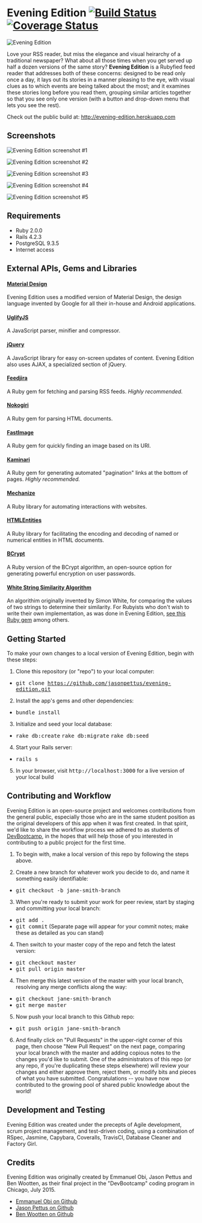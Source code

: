 # Evening Edition [![Build Status](https://travis-ci.org/jasonpettus/evening-edition.svg?branch=master)](https://travis-ci.org/jasonpettus/evening-edition) [![Coverage Status](https://coveralls.io/repos/jasonpettus/evening-edition/badge.svg?branch=master&service=github)](https://coveralls.io/github/jasonpettus/evening-edition?branch=master)

![Evening Edition](https://github.com/jasonpettus/evening-edition/tree/master/app/assets/images/eelogosmall.jpg)

Love your RSS reader, but miss the elegance and visual heirarchy of a traditional newspaper? What about all those times when you get served up half a dozen versions of the same story? **Evening Edition** is a Rubyfied feed reader that addresses both of these concerns: designed to be read only once a day, it lays out its stories in a manner pleasing to the eye, with visual clues as to which events are being talked about the most; and it examines these stories long before you read them, grouping similar articles together so that you see only one version (with a button and drop-down menu that lets you see the rest).

Check out the public build at: http://evening-edition.herokuapp.com

## Screenshots

![Evening Edition screenshot #1](https://github.com/jasonpettus/evening-edition/tree/master/app/assets/images/eess1.png)

![Evening Edition screenshot #2](https://github.com/jasonpettus/evening-edition/tree/master/app/assets/images/eess2.png)

![Evening Edition screenshot #3](https://github.com/jasonpettus/evening-edition/tree/master/app/assets/images/eess3.png)

![Evening Edition screenshot #4](https://github.com/jasonpettus/evening-edition/tree/master/app/assets/images/eess4.png)

![Evening Edition screenshot #5](https://github.com/jasonpettus/evening-edition/tree/master/app/assets/images/eess5.png)

## Requirements
- Ruby 2.0.0
- Rails 4.2.3
- PostgreSQL 9.3.5
- Internet access

## External APIs, Gems and Libraries

#### [Material Design](http://www.google.com/design/spec/material-design/introduction.html)
Evening Edition uses a modified version of Material Design, the design language invented by Google for all their in-house and Android applications.

#### [UglifyJS](https://github.com/mishoo/UglifyJS2)
A JavaScript parser, minifier and compressor.

#### [jQuery](https://jquery.com/)
A JavaScript library for easy on-screen updates of content. Evening Edition also uses AJAX, a specialized section of jQuery.

#### [Feedjira](http://feedjira.com/)
A Ruby gem for fetching and parsing RSS feeds. *Highly recommended.*

#### [Nokogiri](http://www.nokogiri.org/)
A Ruby gem for parsing HTML documents.

#### [FastImage](https://github.com/sdsykes/fastimage)
A Ruby gem for quickly finding an image based on its URI.

#### [Kaminari](https://github.com/amatsuda/kaminari)
A Ruby gem for generating automated "pagination" links at the bottom of pages. *Highly recommended.*

#### [Mechanize](https://github.com/sparklemotion/mechanize)
A Ruby library for automating interactions with websites.

#### [HTMLEntities](https://github.com/threedaymonk/htmlentities)
A Ruby library for facilitating the encoding and decoding of named or numerical entities in HTML documents.

#### [BCrypt](https://github.com/codahale/bcrypt-ruby)
A Ruby version of the BCrypt algorithm, an open-source option for generating powerful encryption on user passwords.

#### [White String Similarity Algorithm](http://www.catalysoft.com/articles/StrikeAMatch.html)
An algorithim originally invented by Simon White, for comparing the values of two strings to determine their similarity. For Rubyists who don't wish to write their own implementation, as was done in Evening Edition, [see this Ruby gem](https://github.com/jfairbank/whitesimilarity) among others.

## Getting Started

To make your own changes to a local version of Evening Edition, begin with these steps:

1. Clone this repository (or "repo") to your local computer:
  - <tt>git clone https://github.com/jasonpettus/evening-edition.git</tt>
2. Install the app's gems and other dependencies:
  - <tt>bundle install</tt>
3. Initialize and seed your local database:
  - <tt>rake db:create</tt> <tt>rake db:migrate</tt> <tt>rake db:seed</tt>
4. Start your Rails server:
  - <tt>rails s</tt>
5. In your browser, visit <tt>http://localhost:3000</tt> for a live version of your local build

## Contributing and Workflow

Evening Edition is an open-source project and welcomes contributions from the general public, especially those who are in the same student position as the original developers of this app when it was first created. In that spirit, we'd like to share the workflow process we adhered to as students of [DevBootcamp](http://www.devbootcamp.com), in the hopes that will help those of you interested in contributing to a public project for the first time.

1. To begin with, make a local version of this repo by following the steps above.

2. Create a new branch for whatever work you decide to do, and name it something easily identifiable:

  - <tt>git checkout -b jane-smith-branch</tt>

3. When you're ready to submit your work for peer review, start by staging and committing your local branch:

  - <tt>git add .</tt>
  - <tt>git commit</tt> (Separate page will appear for your commit notes; make these as detailed as you can stand)

4. Then switch to your master copy of the repo and fetch the latest version:

  - <tt>git checkout master</tt>
  - <tt>git pull origin master</tt>

4. Then merge this latest version of the master with your local branch, resolving any merge conflicts along the way:

  - <tt>git checkout jane-smith-branch</tt>
  - <tt>git merge master</tt>

5. Now push your local branch to this Github repo:

  - <tt>git push origin jane-smith-branch</tt>

6. And finally click on "Pull Requests" in the upper-right corner of this page, then choose "New Pull Request" on the next page, comparing your local branch with the master and adding copious notes to the changes you'd like to submit. One of the administrators of this repo (or any repo, if you're duplicating these steps elsewhere) will review your changes and either
approve them, reject them, or modify bits and pieces of what you have submitted. Congratulations -- you have now contributed to the growing pool of shared public knowledge about the world!

## Development and Testing

Evening Edition was created under the precepts of Agile development, scrum project management, and test-driven coding, using a combination of RSpec, Jasmine, Capybara, Coveralls, TravisCI, Database Cleaner and Factory Girl.

## Credits

Evening Edition was originally created by Emmanuel Obi, Jason Pettus and Ben Wootten, as their final project in the "DevBootcamp" coding program in Chicago, July 2015.

- [Emmanuel Obi on Github](https://github.com/withtwoemms)
- [Jason Pettus on Github](https://github.com/jasonpettus)
- [Ben Wootten on Github](https://github.com/bwootten)
